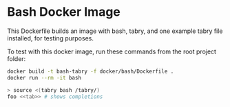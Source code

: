 # Bash Docker Image

This Dockerfile builds an image with bash, tabry, and one example tabry file installed, for testing purposes.

To test with this docker image, run these commands from the root project folder:

```sh
docker build -t bash-tabry -f docker/bash/Dockerfile .
docker run --rm -it bash

> source <(tabry bash /tabry/)
foo <<tab>> # shows completions
```
